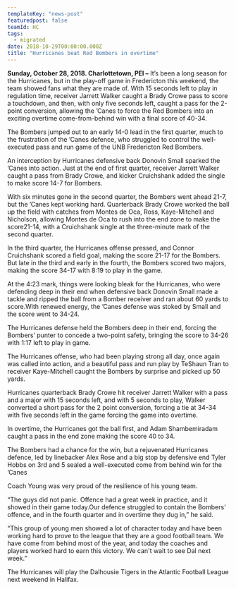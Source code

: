 ```yaml
---
templateKey: "news-post"
featuredpost: false
teamId: HC
tags:
  - migrated
date: 2018-10-29T00:00:00.000Z
title: "Hurricanes beat Red Bombers in overtime"
---
```


**Sunday, October 28, 2018. Charlottetown, PEI –** It’s been a long season for the Hurricanes, but in the play-off game in Fredericton this weekend, the team showed fans what they are made of. With 15 seconds left to play in regulation time, receiver Jarrett Walker caught a Brady Crowe pass to score a touchdown, and then, with only five seconds left, caught a pass for the 2-point conversion, allowing the ’Canes to force the Red Bombers into an exciting overtime come-from-behind win with a final score of 40-34.

The Bombers jumped out to an early 14-0 lead in the first quarter, much to the frustration of the ’Canes defence, who struggled to control the well-executed pass and run game of the UNB Fredericton Red Bombers.

An interception by Hurricanes defensive back Donovin Small sparked the ’Canes into action. Just at the end of first quarter, receiver Jarrett Walker caught a pass from Brady Crowe, and kicker Cruichshank added the single to make score 14-7 for Bombers.   

With six minutes gone in the second quarter, the Bombers went ahead 21-7, but the ’Canes kept working hard. Quarterback Brady Crowe worked the ball up the field with catches from Montes de Oca, Ross, Kaye-Mitchell and Nicholson, allowing Montes de Oca to rush into the end zone to make the score21-14, with a Cruichshank single at the three-minute mark of the second quarter.

In the third quarter, the Hurricanes offense pressed, and Connor Cruichshank scored a field goal, making the score 21-17 for the Bombers. But late in the third and early in the fourth, the Bombers scored two majors, making the score 34-17 with 8:19 to play in the game.

At the 4:23 mark, things were looking bleak for the Hurricanes, who were defending deep in their end when defensive back Donovin Small made a tackle and ripped the ball from a Bomber receiver and ran about 60 yards to score.With renewed energy, the ’Canes defense was stoked by Small and the score went to 34-24.

The Hurricanes defense held the Bombers deep in their end, forcing the Bombers’ punter to concede a two-point safety, bringing the score to 34-26 with 1:17 left to play in game.

The Hurricanes offense, who had been playing strong all day, once again was called into action, and a beautiful pass and run play by TeShaun Tran to receiver Kaye-Mitchell caught the Bombers by surprise and picked up 50 yards.

Hurricanes quarterback Brady Crowe hit receiver Jarrett Walker with a pass and a major with 15 seconds left, and with 5 seconds to play, Walker converted a short pass for the 2 point conversion, forcing a tie at 34-34 with five seconds left in the game forcing the game into overtime.

In overtime, the Hurricanes got the ball first, and Adam Shambemiradam caught a pass in the end zone making the score 40 to 34.


The Bombers had a chance for the win, but a rejuvenated Hurricanes defence, led by linebacker Alex Rose and a big stop by defensive end Tyler Hobbs on 3rd and 5 sealed a well-executed come from behind win for the ’Canes

Coach Young was very proud of the resilience of his young team.


“The guys did not panic. Offence had a great week in practice, and it showed in their game today.Our defence struggled to contain the Bombers’ offence, and in the fourth quarter and in overtime they dug in,” he said.

“This group of young men showed a lot of character today and have been working hard to prove to the league that they are a good football team. We have come from behind most of the year, and today the coaches and players worked hard to earn this victory. We can't wait to see Dal next week.”

The Hurricanes will play the Dalhousie Tigers in the Atlantic Football League next weekend in Halifax.
